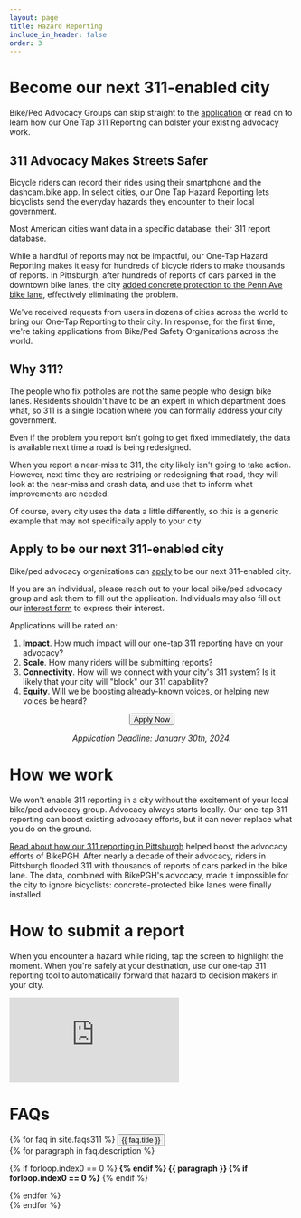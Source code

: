 ```yaml
---
layout: page
title: Hazard Reporting
include_in_header: false
order: 3
---
```


# Become our next 311-enabled city

Bike/Ped Advocacy Groups can skip straight to the [application](/311application) or read on to learn how our One Tap 311 Reporting can bolster your existing advocacy work.

## 311 Advocacy Makes Streets Safer

Bicycle riders can record their rides using their smartphone and the dashcam.bike app.
In select cities, our One Tap Hazard Reporting lets bicyclists send the everyday hazards they encounter to their local government.

Most American cities want data in a specific database: their 311 report database.

While a handful of reports may not be impactful, our One-Tap Hazard Reporting makes it easy for hundreds of bicycle riders to make thousands of reports.
In Pittsburgh, after hundreds of reports of cars parked in the downtown bike lanes, the city [added concrete protection to the Penn Ave bike lane](https://www.pghcitypaper.com/news/advocates-celebrate-city-funding-for-penn-avenue-bike-lane-upgrades-23023598), effectively eliminating the problem.

We've received requests from users in dozens of cities across the world to bring our One-Tap Reporting to their city.
In response, for the first time, we're taking applications from Bike/Ped Safety Organizations across the world.

## Why 311?
The people who fix potholes are not the same people who design bike lanes. Residents shouldn't have to be an expert in which department does what, so 311 is a single location where you can formally address your city government.

Even if the problem you report isn't going to get fixed immediately, the data is available next time a road is being redesigned.

When you report a near-miss to 311, the city likely isn't going to take action. However, next time they are restriping or redesigning that road, they will look at the near-miss and crash data, and use that to inform what improvements are needed.

Of course, every city uses the data a little differently, so this is a generic example that may not specifically apply to your city.

## Apply to be our next 311-enabled city
Bike/ped advocacy organizations can [apply](/311application) to be our next 311-enabled city.

If you are an individual, please reach out to your local bike/ped advocacy group and ask them to fill out the application. Individuals may also fill out our [interest form](/311requestform) to express their interest.


Applications will be rated on:
1. **Impact**. How much impact will our one-tap 311 reporting have on your advocacy?
2. **Scale**. How many riders will be submitting reports?
3. **Connectivity**. How will we connect with your city's 311 system? Is it likely that your city will "block" our 311 capability?
4. **Equity**. Will we be boosting already-known voices, or helping new voices be heard?


<center>
<a href="/311application">
  <button class="buyAmazonButton bigButton">Apply Now</button>
</a>
<p>
    <i>Application Deadline: January 30th, 2024.</i>
</p>
</center>

# How we work
We won't enable 311 reporting in a city without the excitement of your local bike/ped advocacy group. Advocacy always starts locally. Our one-tap 311 reporting can boost existing advocacy efforts, but it can never replace what you do on the ground.

[Read about how our 311 reporting in Pittsburgh](https://www.pghcitypaper.com/news/advocates-celebrate-city-funding-for-penn-avenue-bike-lane-upgrades-23023598) helped boost the advocacy efforts of BikePGH. After nearly a decade of their advocacy, riders in Pittsburgh flooded 311 with thousands of reports of cars parked in the bike lane. The data, combined with BikePGH's advocacy, made it impossible for the city to ignore bicyclists: concrete-protected bike lanes were finally installed.


# How to submit a report
When you encounter a hazard while riding, tap the screen to highlight the moment.
When you're safely at your destination, use our one-tap 311 reporting tool to automatically forward that hazard to decision makers in your city.

<iframe class="youtubeVideo" src="https://www.youtube.com/embed/4k7kqJt_1Vs?si=LrTZ56xOoWlqFrF6" title="YouTube video player" frameborder="0" allow="accelerometer; autoplay; clipboard-write; encrypted-media; gyroscope; picture-in-picture; web-share" allowfullscreen></iframe>

# FAQs
<div id="faqs">
    {% for faq in site.faqs311 %}
        <button class="accordion">
            <span class="fa-stack fa-1x">
                <i class="iconBack fas fa-circle fa-stack-2x"></i>
                <i class="iconTop fas fa-{{ faq.fontawesome_icon_name }} fa-stack-1x"></i>
            </span>
            {{ faq.title }}
        </button>
        <div class="panel">
            {% for paragraph in faq.description %}
                <p>
                    {% if forloop.index0 == 0 %}<b> {% endif %}
                        {{ paragraph }}
                    {% if forloop.index0 == 0 %}</b> {% endif %}
                </p>
            {% endfor %}
        </div>
    {% endfor %}
</div>
<script src="/assets/accordion.js"></script>
